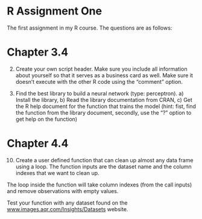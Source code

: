 # R Assignment One
The first assignment in my R course. The questions are as follows:

# Chapter 3.4 
2. Create your own script header. Make sure you include all information about yourself so that it serves as a business card as well. Make sure it doesn’t execute with the other R code using the “comment” option.

3. Find the best library to build a neural network (type: perceptron).
a) Install the library,
b) Read the library documentation from CRAN,
c) Get the R help document for the function that trains the model (hint: fist, find the function from the library document, secondly, use the “?” option to get help on the function)

# Chapter 4.4
10. Create a user defined function that can clean up almost any data frame using a loop. The function inputs are the dataset name and the column indexes that we want to clean up. 

The loop inside the function will take column indexes (from the call inputs) and remove observations with empty values.

Test your function with any dataset found on the www.images.aqr.com/Insights/Datasets website.
